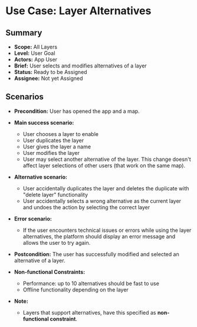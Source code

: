 # Use Case: Layer Alternatives

## Summary

- **Scope:** All Layers
- **Level:** User Goal
- **Actors:** App User
- **Brief:** User selects and modifies alternatives of a layer
- **Status:** Ready to be Assigned
- **Assignee:** Not yet Assigned

## Scenarios

- **Precondition:**
  User has opened the app and a map.
- **Main success scenario:**

  - User chooses a layer to enable
  - User duplicates the layer
  - User gives the layer a name
  - User modifies the layer
  - User may select another alternative of the layer.
    This change doesn't affect layer selections of other users (that work on the same map).

- **Alternative scenario:**
  - User accidentally duplicates the layer and deletes the duplicate with "delete layer" functionality
  - User accidentally selects a wrong alternative as the current layer and undoes the action by selecting the correct layer
- **Error scenario:**
  - If the user encounters technical issues or errors while using the layer alternatives, the platform should display an error message and allows the user to try again.
- **Postcondition:**
  The user has successfully modified and selected an alternative of a layer.
- **Non-functional Constraints:**
  - Performance: up to 10 alternatives should be fast to use
  - Offline functionality depending on the layer
- **Note:**
  - Layers that support alternatives, have this specified as **non-functional constraint**.
